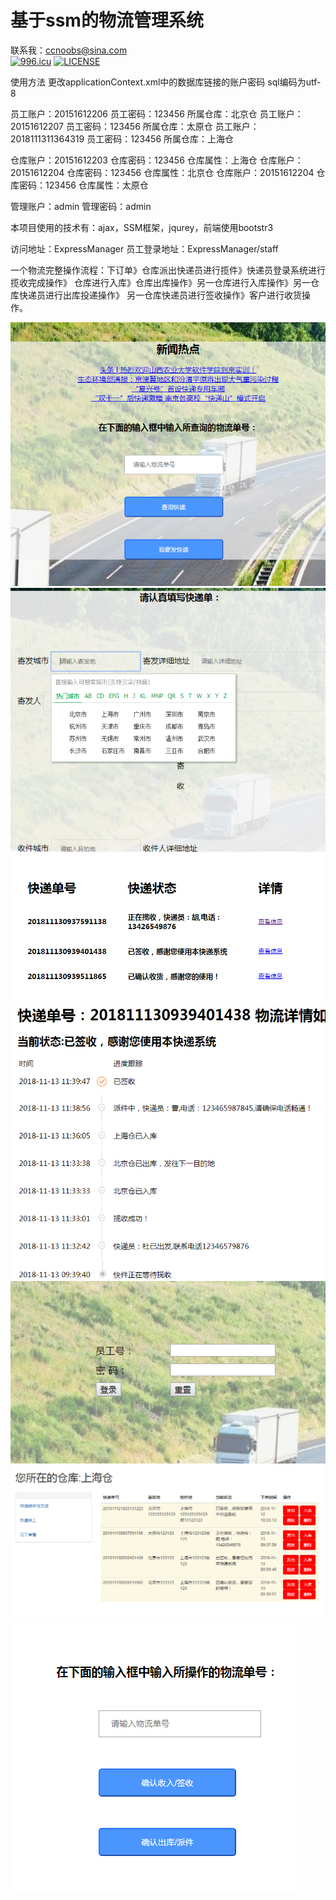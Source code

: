 # 基于ssm的物流管理系统
联系我：ccnoobs@sina.com
<br>
[![996.icu](https://img.shields.io/badge/link-996.icu-red.svg)](https://996.icu)
[![LICENSE](https://img.shields.io/badge/license-Anti%20996-blue.svg)](https://github.com/996icu/996.ICU/blob/master/LICENSE)
<br>

使用方法
更改applicationContext.xml中的数据库链接的账户密码
sql编码为utf-8

员工账户：20151612206
员工密码：123456
所属仓库：北京仓
员工账户：20151612207
员工密码：123456
所属仓库：太原仓
员工账户：2018111311364319
员工密码：123456
所属仓库：上海仓

仓库账户：20151612203
仓库密码：123456
仓库属性：上海仓
仓库账户：20151612204
仓库密码：123456
仓库属性：北京仓
仓库账户：20151612204
仓库密码：123456
仓库属性：太原仓

管理账户：admin
管理密码：admin

本项目使用的技术有：ajax，SSM框架，jqurey，前端使用bootstr3

访问地址：ExpressManager
员工登录地址：ExpressManager/staff

一个物流完整操作流程：下订单》仓库派出快递员进行揽件》快递员登录系统进行揽收完成操作》
仓库进行入库》仓库出库操作》另一仓库进行入库操作》另一仓库快递员进行出库投递操作》
另一仓库快递员进行签收操作》客户进行收货操作。

![Image text](https://github.com/yourmaileyes/ImageRepositry/blob/master/ExpressManager/index.png)
![Image text](https://github.com/yourmaileyes/ImageRepositry/blob/master/ExpressManager/微信图片_20190417160518.png)
![Image text](https://github.com/yourmaileyes/ImageRepositry/blob/master/ExpressManager/微信图片_20190417160522.png)
![Image text](https://github.com/yourmaileyes/ImageRepositry/blob/master/ExpressManager/微信图片_20190417160525.png)
![Image text](https://github.com/yourmaileyes/ImageRepositry/blob/master/ExpressManager/微信图片_20190417160528.png)
![Image text](https://github.com/yourmaileyes/ImageRepositry/blob/master/ExpressManager/微信图片_20190417160531.png)
![Image text](https://github.com/yourmaileyes/ImageRepositry/blob/master/ExpressManager/微信图片_20190417160533.png)
